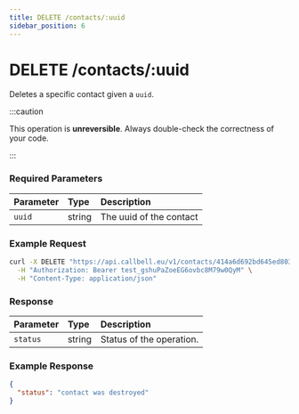 ```yaml
---
title: DELETE /contacts/:uuid
sidebar_position: 6
---
```


# DELETE /contacts/:uuid

Deletes a specific contact given a `uuid`.

:::caution

This operation is **unreversible**. Always double-check the correctness of your code.

:::


### Required Parameters

| Parameter | Type   | Description             |
| :-------- | :----- | :---------------------- |
| `uuid`    | string | The uuid of the contact |


### Example Request

```bash title=request.sh
curl -X DELETE "https://api.callbell.eu/v1/contacts/414a6d692bd645ed803f2e7ce360d4c8" \
  -H "Authorization: Bearer test_gshuPaZoeEG6ovbc8M79w0QyM" \
  -H "Content-Type: application/json"
```

### Response

| Parameter | Type   | Description              |
| :-------- | :----- | :----------------------- |
| `status`  | string | Status of the operation. |


### Example Response

```json title=response.json
{
  "status": "contact was destroyed"
}
```